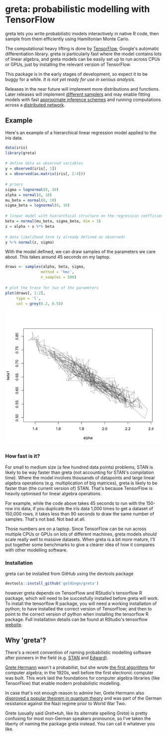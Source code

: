 greta: probabilistic modelling with TensorFlow
==============================================

greta lets you write probabilistic models interactively in native R code, then sample from them efficiently using Hamiltonian Monte Carlo.

The computational heavy lifting is done by [TensorFlow](https://www.tensorflow.org/), Google's automatic differentiation library. greta is particularly fast where the model contains lots of linear algebra, and greta models can be easily set up to run across CPUs or GPUs, just by installing the relevant version of TensorFlow.

This package is in the early stages of development, so expect it to be buggy for a while. *It is not yet ready for use in serious analysis*.

Releases in the near future will implement more distributions and functions. Later releases will implement [different samplers](http://www.stat.columbia.edu/~gelman/research/published/nuts.pdf) and may enable fitting models with fast [approximate inference schemes](http://andrewgelman.com/2015/02/18/vb-stan-black-box-black-box-variational-bayes/) and running computations across a [distributed network](https://www.tensorflow.org/versions/r0.11/how_tos/distributed/index.html).

Example
-------

Here's an example of a hierarchical linear regression model applied to the iris data.

``` r
data(iris)
library(greta)

# define data as observed variables
y = observed(iris[, 1])
x = observed(as.matrix(iris[, 2:4]))

# priors
sigma = lognormal(0, 10)
alpha = normal(0, 10)
mu_beta = normal(0, 10)
sigma_beta = lognormal(0, 10)

# linear model with hierarchical structure on the regression coefficients
beta = normal(mu_beta, sigma_beta, dim = 3)
z = alpha + x %*% beta

# data likelihood term (y already defined as observed)
y %~% normal(z, sigma)
```

With the model defined, we can draw samples of the parameters we care about. This takes around 45 seconds on my laptop.

``` r
draws <- samples(alpha, beta, sigma,
                method = 'hmc',
                n_samples = 500)

# plot the trace for two of the parameters
plot(draws[, 1:2],
     type = 'l',
     col = grey(0.2, 0.5))
```

![](README_files/figure-markdown_github/unnamed-chunk-2-1.png)

### How fast is it?

For small to medium size (a few hundred data points) problems, STAN is likely to be way faster than greta (not accounting for STAN's compilation time). Where the model involves thousands of datapoints and large linear algebra operations (e.g. multiplication of big matrices), greta is likely to be faster than (the current version of) STAN. That's because TensorFlow is heavily optimised for linear algebra operations.

For example, while the code above takes 45 seconds to run with the 150-row iris data, if you duplicate the iris data 1,000 times to get a dataset of 150,000 rows, it takes less than 90 seconds to draw the same number of samples. That's not bad. Not bad at all.

Those numbers are on a laptop. Since TensorFlow can be run across multiple CPUs or GPUs on lots of different machines, greta models *should* scale really well to massive datasets. When greta is a bit more mature, I'll put together some benchmarks to give a clearer idea of how it compares with other modelling software.

### Installation

greta can be installed from GitHub using the devtools package

``` r
devtools::install_github('goldingn/greta')
```

however greta depends on TensorFlow and RStudio's tensorflow R package, which will need to be succesfully installed before greta will work. To install the tensorflow R package, you will need a working installation of python; to have installed the correct version of TensorFlow; and then to point to the correct version of python when installing the tensorflow R package. Full installation details can be found at RStudio's tensorflow [website](https://rstudio.github.io/tensorflow/).

Why 'greta'?
------------

There's a recent convention of naming probabilistic modelling software after pioneers in the field (e.g. [STAN](https://en.wikipedia.org/wiki/Stanislaw_Ulam) and [Edward](https://en.wikipedia.org/wiki/George_E._P._Box)).

[Grete Hermann](https://en.wikipedia.org/wiki/Grete_Hermann) wasn't a probabilist, but she wrote [the first algorithms](http://dl.acm.org/citation.cfm?id=307342&coll=portal&dl=ACM) for computer algebra; in the 1920s, well before the first electronic computer was built. This work laid the foundations for computer algebra libraries (like TensorFlow) that enable modern probabilistic modelling.

In case that's not enough reason to admire her, Grete Hermann also [disproved a popular theorem in quantum theory](https://arxiv.org/pdf/0812.3986.pdf) and was part of the German resistance against the Nazi regime prior to World War Two.

Grete (usually said *Greh*•tuh, like its alternate spelling *Greta*) is pretty confusing for most non-German speakers pronounce, so I've taken the liberty of naming the package greta instead. You can call it whatever you like.
